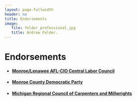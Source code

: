 ```yaml
---
layout: page-fullwidth
header: no
title: Endorsements
image:
   file: felder_professional.jpg
   title: Andrew Felder.
---
```


# Endorsements

<ul>
  <li><h4><a href="https://unionhall.aflcio.org/monroelenawee-county-afl-cio-council">Monroe/Lenawee AFL-CIO Central Labor Council</a></h4></li>
  <li><h4><a href="https://www.monroe-dems.com/">Monroe County Democratic Party</a></h4></li>
  <li><h4><a href="https://www.hammer9.com/">Michigan Regional Council of Carpenters and Millwrights</a></h4></li>
</ul>

